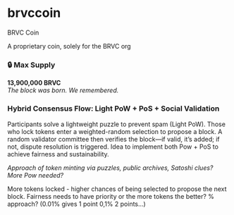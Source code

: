 # brvccoin
BRVC Coin

A proprietary coin, solely for the BRVC org

### 🔒 Max Supply

**13,900,000 BRVC**  
_The block was born. We remembered._

### Hybrid Consensus Flow: Light PoW + PoS + Social Validation

Participants solve a lightweight puzzle to prevent spam (Light PoW). Those who lock tokens enter a weighted-random selection to propose a block. A random validator committee then verifies the block—if valid, it’s added; if not, dispute resolution is triggered.
Idea to implement both Pow + PoS to achieve fairness and sustainability. 

_Approach of token minting via puzzles, public archives, Satoshi clues? More Pow needed?_

More tokens locked - higher  chances of being selected to propose the next block. Fairness needs to have priority or the more tokens the better? % approach? (0.01% gives 1 point 0,1% 2 points...)
